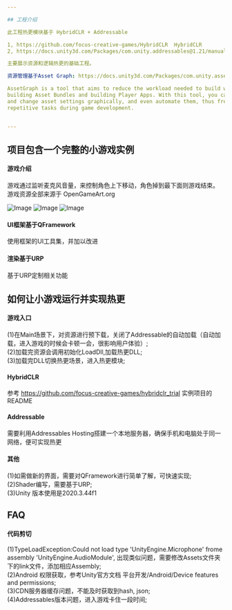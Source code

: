 ```yaml
---

## 工程介绍  

此工程热更模块基于 HybridCLR + Addressable 

1, https://github.com/focus-creative-games/HybridCLR  HybridCLR  
2, https://docs.unity3d.com/Packages/com.unity.addressables@1.21/manual/index.html  Addressable  

主要展示资源和逻辑热更的基础工程。   

资源管理基于Asset Graph: https://docs.unity3d.com/Packages/com.unity.assetgraph@1.7/manual/index.html   

AssetGraph is a tool that aims to reduce the workload needed to build workflows around asset importing,    
building Asset Bundles and building Player Apps. With this tool, you can build workflows to create, modify,    
and change asset settings graphically, and even automate them, thus freeing designers and artists from    
repetitive tasks during game development.  


---
```


## 项目包含一个完整的小游戏实例  
#### 游戏介绍
游戏通过监听麦克风音量，来控制角色上下移动，角色掉到最下面则游戏结束。  
游戏资源全部来源于 OpenGameArt.org   

![Image](https://github.com/ManoKing/FFramework/blob/main/Assets/Res/Art/Sprite/FlappyBeans/Sample/fbs.screen-52.png)
![Image](https://github.com/ManoKing/FFramework/blob/main/Assets/Res/Art/Sprite/FlappyBeans/Sample/fbs.screen-53.png)
![Image](https://github.com/ManoKing/FFramework/blob/main/Assets/Res/Art/Sprite/FlappyBeans/Sample/fbs.screen-54.png)

#### UI框架基于QFramework  
使用框架的UI工具集，并加以改进

#### 渲染基于URP
基于URP定制相关功能  

## 如何让小游戏运行并实现热更  

#### 游戏入口
(1)在Main场景下，对资源进行预下载，关闭了Addressable的自动加载（自动加载，进入游戏的时候会卡顿一会，很影响用户体验）;  
(2)加载完资源会调用初始化LoadDll,加载热更DLL;  
(3)加载完DLL切换热更场景，进入热更模块;  

#### HybridCLR
参考 https://github.com/focus-creative-games/hybridclr_trial 实例项目的README  

#### Addressable  
需要利用Addressables Hosting搭建一个本地服务器，确保手机和电脑处于同一网络，便可实现热更

#### 其他
(1)如需做新的界面，需要对QFramework进行简单了解，可快速实现;  
(2)Shader编写，需要基于URP;  
(3)Unity 版本使用是2020.3.44f1

## FAQ

#### 代码剪切
(1)TypeLoadException:Could not load type 'UnityEngine.Microphone' frome assembly 'UnityEngine.AudioModule', 出现类似问题，需要修改Assets文件夹下的link文件，添加相应Assembly;  
(2)Android 权限获取，参考Unity官方文档 平台开发/Android/Device features and permissions;  
(3)CDN服务器缓存问题，不能及时获取到hash, json;  
(4)Addressables版本问题，进入游戏卡住一段时间;  


